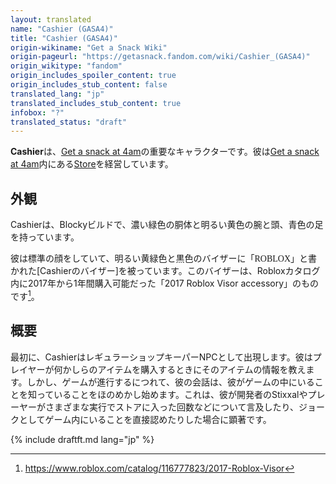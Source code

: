 ```yaml
---
layout: translated
name: "Cashier (GASA4)"
title: "Cashier (GASA4)"
origin-wikiname: "Get a Snack Wiki"
origin-pageurl: "https://getasnack.fandom.com/wiki/Cashier_(GASA4)"
origin_wikitype: "fandom"
origin_includes_spoiler_content: true
origin_includes_stub_content: false
translated_lang: "jp"
translated_includes_stub_content: true
infobox: "?"
translated_status: "draft"
---
```


<!-- {% include fandom-infobox.html title='' image='' aliases='' pronouns='' occupations='' relationships='' residence='' sounds='' %} -->

**Cashier**は、[Get a snack at 4am]の重要なキャラクターです。彼は[Get a snack at 4am]内にある[Store]を経営しています。

## 外観 

Cashierは、Blockyビルドで、濃い緑色の胴体と明るい黄色の腕と頭、青色の足を持っています。

彼は標準の顔をしていて、明るい黄緑色と黒色のバイザーに「<span style="font-family:Comic Sans MS">ROBLOX</span>」と書かれた[Cashierのバイザー]を被っています。このバイザーは、Robloxカタログ内に2017年から1年間購入可能だった「<span font-family:Comic Sans MS>2017 Roblox Visor accessory</span>」のものです[^1]。

## 概要
最初に、CashierはレギュラーショップキーパーNPCとして出現します。彼はプレイヤーが何かしらのアイテムを購入するときにそのアイテムの情報を教えます。しかし、ゲームが進行するにつれて、彼の会話は、彼がゲームの中にいることを知っていることをほのめかし始めます。これは、彼が開発者のStixxalやプレーヤーがさまざまな実行でストアに入った回数などについて言及したり、ジョークとしてゲーム内にいることを直接認めたりした場合に顕著です。

{% include draftft.md lang="jp" %}

[Get a snack at 4am]: https://noteswiper.github.io/wiki-tr/tr/roblox/gasa4/GetaSnackAt4am/jp?from=roblox%2Fgasa4%2Fcashier%2Fjp
[Store]: https://noteswiper.github.io/wiki-tr/tr/roblox/gasa4/Store/jp?from=roblox%2Fgasa4%2Fcashier%2Fjp

[^1]: https://www.roblox.com/catalog/116777823/2017-Roblox-Visor